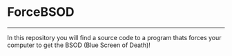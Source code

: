 # ForceBSOD
--------------------------------------
In this repository you will find a source code to a program
thats forces your computer to get the BSOD (Blue Screen of Death)!
